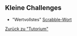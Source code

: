 ## Kleine Challenges

* "Wertvollstes" [Scrabble-Wort](01_Scrabble/README.md)

[Zurück zu "Tutorium"](../../README.md)

